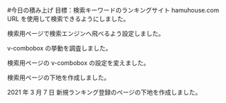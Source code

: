 #今日の積み上げ
目標：検索キーワードのランキングサイト
hamuhouse.com
URL を使用して検索できるようにしました。

検索用ページで検索エンジンへ飛べるよう設定しました。

v-combobox の挙動を調査しました。

検索用ページの v-combobox の設定を変えました。

検索用ページの下地を作成しました。

2021 年 3 月 7 日
新規ランキング登録のページの下地を作成しました。

